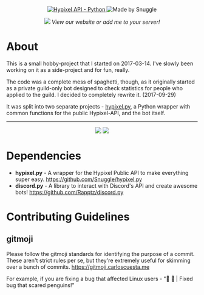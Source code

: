 <p align="center">
    <a href="https://api.hypixel.net">
        <img src="https://img.shields.io/badge/Hypixel--API-python-brightgreen.svg?colorA=2d2306&colorB=705810"
             alt="Hypixel API - Python">
    </a>
    <a href="https://hypixel.net/player/Snuggle" style="text-decoration: none">
        <img src="https://img.shields.io/badge/Made%20by-Snuggle%20|%20Hypixel%20Moderator-brightgreen.svg?colorA=2d2306&colorB=705810"
             alt="Made by Snuggle">
    </a>
</p>
<p align="center">
   <a href="https://snugg.ie/old/hypixelbot" style="text-decoration: none">
      <img src="https://i.imgur.com/8MjYLF1.png">
      <i>View our website or add me to your server!</i>
   </a>
</p>

# About
This is a small hobby-project that I started on 2017-03-14. I've slowly been working on it as a side-project and for fun, really.

The code was a complete mess of spaghetti, though, as it originally started as a private guild-only bot designed to check statistics for people who applied to the guild. I decided to completely rewrite it. (2017-09-29)

It was split into two separate projects - [hypixel.py](https://github.com/Snuggle/hypixel.py), a Python wrapper with common functions for the public Hypixel-API, and the bot itself.
<hr>
<p align="center">
   <a href="https://sprinkly.net/hypixelbot" style="text-decoration: none">
      <img src="https://i.imgur.com/LHxqnNH.gif">
      <img src="https://i.imgur.com/wIpIuzB.png">
   </a>
</p>

# Dependencies
* **hypixel.py** - A wrapper for the Hypixel Public API to make everything super easy. https://github.com/Snuggle/hypixel.py
* **discord.py** - A library to interact with Discord's API and create awesome bots! https://github.com/Rapptz/discord.py


# Contributing Guidelines

## gitmoji

Please follow the gitmoji standards for identifying the purpose of a commit. These aren't strict rules per se, but they're extremely useful for skimming over a bunch of commits.
https://gitmoji.carloscuesta.me

For example, if you are fixing a bug that affected Linux users - "🐛 🐧 | Fixed bug that scared penguins!"
